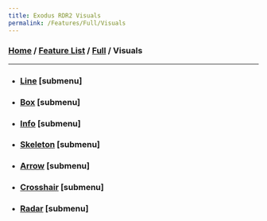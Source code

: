 ```yaml
---
title: Exodus RDR2 Visuals
permalink: /Features/Full/Visuals
---
```

### [Home](/) / [Feature List](/Features) / [Full](/Features/Full) / Visuals
---
- ### [Line](Visuals/Line) [submenu]
- ### [Box](Visuals/Box) [submenu]
- ### [Info](Visuals/Info) [submenu]
- ### [Skeleton](Visuals/Skeleton) [submenu]
- ### [Arrow](Visuals/Arrow) [submenu]
- ### [Crosshair](Visuals/Crosshair) [submenu]
- ### [Radar](Visuals/Radar) [submenu]

